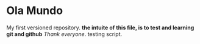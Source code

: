 # Ola Mundo
 My first versioned repository.
 **the intuite of this file, is to test and learning git and github**
 *Thank everyone*.
testing script.
